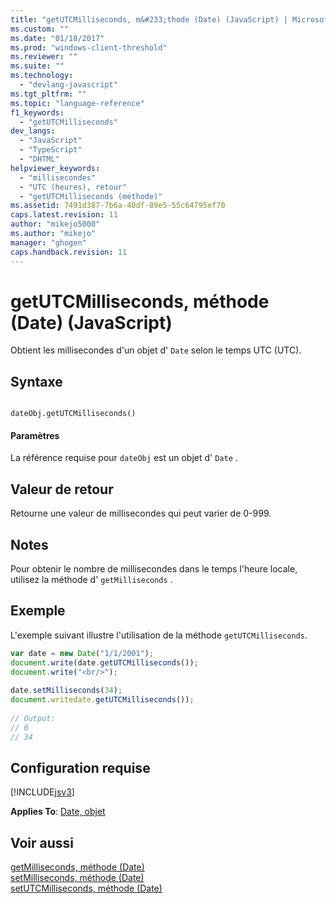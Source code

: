 ```yaml
---
title: "getUTCMilliseconds, m&#233;thode (Date) (JavaScript) | Microsoft Docs"
ms.custom: ""
ms.date: "01/18/2017"
ms.prod: "windows-client-threshold"
ms.reviewer: ""
ms.suite: ""
ms.technology: 
  - "devlang-javascript"
ms.tgt_pltfrm: ""
ms.topic: "language-reference"
f1_keywords: 
  - "getUTCMilliseconds"
dev_langs: 
  - "JavaScript"
  - "TypeScript"
  - "DHTML"
helpviewer_keywords: 
  - "millisecondes"
  - "UTC (heures), retour"
  - "getUTCMilliseconds (méthode)"
ms.assetid: 7491d387-7b6a-40df-89e5-55c64795ef70
caps.latest.revision: 11
author: "mikejo5000"
ms.author: "mikejo"
manager: "ghogen"
caps.handback.revision: 11
---
```

# getUTCMilliseconds, m&#233;thode (Date) (JavaScript)
Obtient les millisecondes d'un objet d' `Date` selon le temps UTC \(UTC\).  
  
## Syntaxe  
  
```  
  
dateObj.getUTCMilliseconds()   
```  
  
#### Paramètres  
 La référence requise pour `dateObj` est un objet d' `Date` .  
  
## Valeur de retour  
 Retourne une valeur de millisecondes qui peut varier de 0\-999.  
  
## Notes  
 Pour obtenir le nombre de millisecondes dans le temps l'heure locale, utilisez la méthode d' `getMilliseconds` .  
  
## Exemple  
 L'exemple suivant illustre l'utilisation de la méthode `getUTCMilliseconds`.  
  
```javascript  
var date = new Date("1/1/2001");  
document.write(date.getUTCMilliseconds());  
document.write("<br/>");  
  
date.setMilliseconds(34);  
document.writedate.getUTCMilliseconds());  
  
// Output:  
// 0   
// 34   
```  
  
## Configuration requise  
 [!INCLUDE[jsv3](../../javascript/reference/includes/jsv3-md.md)]  
  
 **Applies To**: [Date, objet](../../javascript/reference/date-object-javascript.md)  
  
## Voir aussi  
 [getMilliseconds, méthode \(Date\)](../../javascript/reference/getmilliseconds-method-date-javascript.md)   
 [setMilliseconds, méthode \(Date\)](../../javascript/reference/setmilliseconds-method-date-javascript.md)   
 [setUTCMilliseconds, méthode \(Date\)](../../javascript/reference/setutcmilliseconds-method-date-javascript.md)